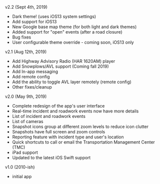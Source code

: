 v2.2 (Sept 4th, 2019)
- Dark theme! (uses iOS13 system settings)
- Add support for iOS13
- New Google base map theme (for both light and dark themes)
- Added support for "open" events (after a road closure)
- Bug fixes
- User configurable theme override - coming soon, iOS13 only

v2.1 (Aug 12th, 2019)
- Add Highway Advisory Radio (HAR 1620AM) player
- Add Snowplows/AVL support (Coming fall 2019)
- Add In-app messaging
- Add remote config
- Add the ability to toggle AVL layer remotely (remote config)
- Other fixes/cleanup

v2.0 (May 9th, 2019)
- Complete redesign of the app's user interface
- Real-time incident and roadwork events now have more details
- List of incident and roadwork events
- List of cameras
- Snapshot icons group at different zoom levels to reduce icon clutter
- Snapshots have full screen and zoom controls
- Reporting feature with incident type and user's location
- Quick shortcuts to call or email the Transportation Management Center (TMC)
- iPad support
- Updated to the latest iOS Swift support

v1.0 (2010-ish)
- initial app
